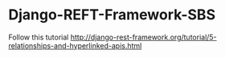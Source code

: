 Django-REFT-Framework-SBS
=========================

Follow this tutorial http://django-rest-framework.org/tutorial/5-relationships-and-hyperlinked-apis.html